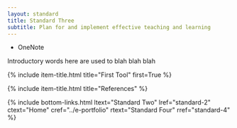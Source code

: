 ```yaml
---
layout: standard
title: Standard Three
subtitle: Plan for and implement effective teaching and learning
---
```


- OneNote  

Introductory words here are used to blah blah blah  

{% include item-title.html title="First Tool" first=True %}

{% include item-title.html title="References" %}  

{% include bottom-links.html ltext="Standard Two" lref="standard-2"  ctext="Home" cref="../e-portfolio" rtext="Standard Four" rref="standard-4" %}
